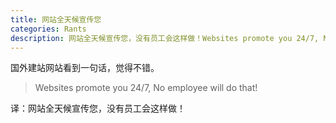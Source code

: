 ```yaml
---
title: 网站全天候宣传您
categories: Rants
description: 网站全天候宣传您，没有员工会这样做！Websites promote you 24/7, No employee will do that!
---
```


国外建站网站看到一句话，觉得不错。

> Websites promote you 24/7, No employee will do that!

译：网站全天候宣传您，没有员工会这样做！